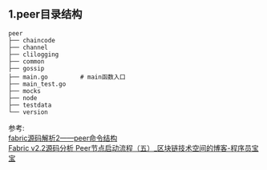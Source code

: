 




## 1.peer目录结构

```
peer
├── chaincode
├── channel
├── clilogging
├── common
├── gossip
├── main.go         # main函数入口
├── main_test.go
├── mocks
├── node
├── testdata
└── version
```













参考:   
[fabric源码解析2——peer命令结构](https://blog.csdn.net/idsuf698987/article/details/75034998)     
[Fabric v2.2源码分析 Peer节点启动流程（五）_区块链技术空间的博客-程序员宝宝](https://www.cxybb.com/article/wxudong1991/109828461)       